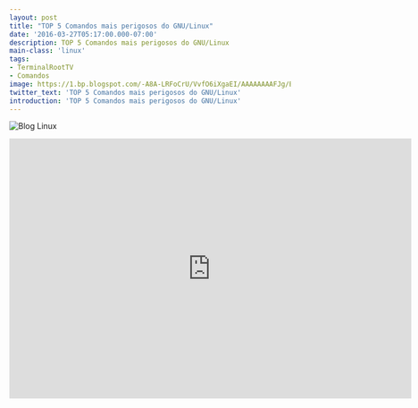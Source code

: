 ```yaml
---
layout: post
title: "TOP 5 Comandos mais perigosos do GNU/Linux"
date: '2016-03-27T05:17:00.000-07:00'
description: TOP 5 Comandos mais perigosos do GNU/Linux
main-class: 'linux'
tags:
- TerminalRootTV
- Comandos
image: https://1.bp.blogspot.com/-A8A-LRFoCrU/VvfO6iXgaEI/AAAAAAAAFJg/EnguJ8ih1uQTRNJeP4i-1JlUPqCEejGKQ/s72-c/miniatura.jpg
twitter_text: 'TOP 5 Comandos mais perigosos do GNU/Linux'
introduction: 'TOP 5 Comandos mais perigosos do GNU/Linux'
---
```

![Blog Linux](https://1.bp.blogspot.com/-A8A-LRFoCrU/VvfO6iXgaEI/AAAAAAAAFJg/EnguJ8ih1uQTRNJeP4i-1JlUPqCEejGKQ/s400/miniatura.jpg "Blog Linux")
<iframe allowfullscreen="" frameborder="0" height="465" src="https://www.youtube.com/embed/-mDqHdIOjJM" width="720"><iframe>
